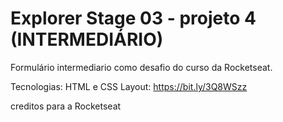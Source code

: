 # Explorer Stage 03 - projeto 4 (INTERMEDIÁRIO)

Formulário intermediario como desafio do curso da Rocketseat.

Tecnologias: HTML e CSS Layout: https://bit.ly/3Q8WSzz

creditos para a Rocketseat
